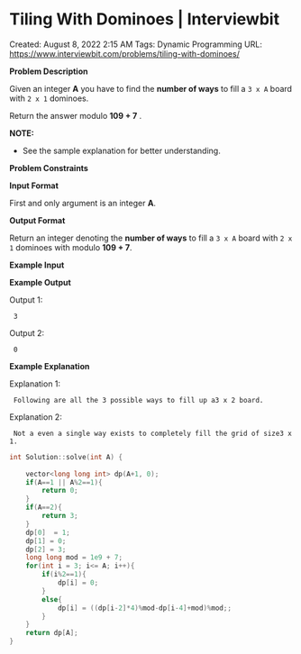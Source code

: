 # Tiling With Dominoes | Interviewbit

Created: August 8, 2022 2:15 AM
Tags: Dynamic Programming
URL: https://www.interviewbit.com/problems/tiling-with-dominoes/

**Problem Description**

Given an integer **A** you have to find the **number of ways** to fill a `3 x A` board with `2 x 1` dominoes.

Return the answer modulo **109 + 7** .

**NOTE:**

- See the sample explanation for better understanding.

**Problem Constraints**

**Input Format**

First and only argument is an integer **A**.

**Output Format**

Return an integer denoting the **number of ways** to fill a `3 x A` board with `2 x 1` dominoes with modulo **109 + 7**.

**Example Input**

**Example Output**

Output 1:

```
 3

```

Output 2:

```
 0

```

**Example Explanation**

Explanation 1:

```
 Following are all the 3 possible ways to fill up a3 x 2 board.

```

Explanation 2:

```
 Not a even a single way exists to completely fill the grid of size3 x 1.

```

```cpp
int Solution::solve(int A) {
    
    vector<long long int> dp(A+1, 0);
    if(A==1 || A%2==1){
        return 0;
    }
    if(A==2){
        return 3;
    }
    dp[0]  = 1;
    dp[1] = 0;
    dp[2] = 3;
    long long mod = 1e9 + 7;
    for(int i = 3; i<= A; i++){
        if(i%2==1){
            dp[i] = 0;
        }
        else{
            dp[i] = ((dp[i-2]*4)%mod-dp[i-4]+mod)%mod;;
        }
    }
    return dp[A];
}
```